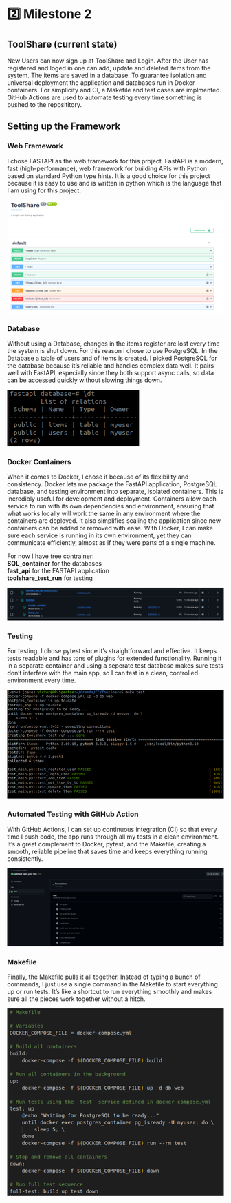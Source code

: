 # :two: Milestone 2

## ToolShare (current state)

New Users can now sign up at ToolShare and Login. After the User has registered and loged in one can add, update and deleted items from the system. The items are saved in a database. To guarantee isolation and universal deployment the application and databases run in Docker containers. For simplicity and CI, a Makefile and test cases are implmented. GitHub Actions are used to automate testing every time something is pushed to the reposititory. 

## Setting up the Framework

### Web Framework
I chose FASTAPI as the web framework for this project. FastAPI is a modern, fast (high-performance), web framework for building APIs with Python based on standard Python type hints. It is a good choice for this project because it is easy to use and is written in python which is the language that I am using for this project.

![alt text](image.png)

### Database 

Without using a Database, changes in the items register are lost every time the system is shut down. For this reason i chose to use PostgreSQL. In the Database a table of users and of items is created. I picked PostgreSQL for the database because it’s reliable and handles complex data well. It pairs well with FastAPI, especially since they both support async calls, so data can be accessed quickly without slowing things down.

![alt text](image-1.png)

### Docker Containers 
When it comes to Docker, I chose it because of its flexibility and consistency. Docker lets me package the FastAPI application, PostgreSQL database, and testing environment into separate, isolated containers. This is incredibly useful for development and deployment. Containers allow each service to run with its own dependencies and environment, ensuring that what works locally will work the same in any environment where the containers are deployed. It also simplifies scaling the application since new containers can be added or removed with ease. With Docker, I can make sure each service is running in its own environment, yet they can communicate efficiently, almost as if they were parts of a single machine.

For now I have tree contrainer: <br>
**SQL_container** for the databases <br>
**fast_api** for the FASTAPI application <br>
**toolshare_test_run** for testing <br>

![alt text](image-2.png)

### Testing

For testing, I chose pytest since it’s straightforward and effective. It keeps tests readable and has tons of plugins for extended functionality. Running it in a separate container and using a seperate test database makes sure tests don’t interfere with the main app, so I can test in a clean, controlled environment every time.

![alt text](image-3.png)

### Automated Testing with GitHub Action

With GitHub Actions, I can set up continuous integration (CI) so that every time I push code, the app runs through all my tests in a clean environment.  It’s a great complement to Docker, pytest, and the Makefile, creating a smooth, reliable pipeline that saves time and keeps everything running consistently.

![alt text](image-5.png)

### Makefile

Finally, the Makefile pulls it all together. Instead of typing a bunch of commands, I just use a single command in the Makefile to start everything up or run tests. It’s like a shortcut to run everything smoothly and makes sure all the pieces work together without a hitch.

![alt text](image-4.png)


